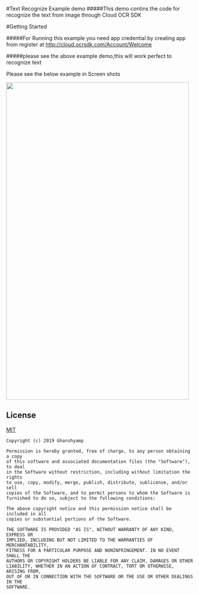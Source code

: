 #Text Recognize Example demo
#####This demo contins the code for recognize the text from image through Cloud OCR SDK

#Getting Started

#####For Running this example you need app credential by creating app from register at http://cloud.ocrsdk.com/Account/Welcome 

#####please see the above example demo,this will work perfect to recognize text


Please see the below example in Screen shots

<img src="https://raw.githubusercontent.com/ghanshyam34/TextRecognizeOCR/master/img_20191111.png" data-canonical-src="https://raw.githubusercontent.com/ghanshyam34/TextRecognizeOCR/master/img_20191111.png" width="490" height="850" />



## License
[MIT](https://github.com/ghanshyam34/TextRecognizeApiExample/blob/master/LICENSE)

```
Copyright (c) 2019 Ghanshyamp

Permission is hereby granted, free of charge, to any person obtaining a copy
of this software and associated documentation files (the "Software"), to deal
in the Software without restriction, including without limitation the rights
to use, copy, modify, merge, publish, distribute, sublicense, and/or sell
copies of the Software, and to permit persons to whom the Software is
furnished to do so, subject to the following conditions:

The above copyright notice and this permission notice shall be included in all
copies or substantial portions of the Software.

THE SOFTWARE IS PROVIDED "AS IS", WITHOUT WARRANTY OF ANY KIND, EXPRESS OR
IMPLIED, INCLUDING BUT NOT LIMITED TO THE WARRANTIES OF MERCHANTABILITY,
FITNESS FOR A PARTICULAR PURPOSE AND NONINFRINGEMENT. IN NO EVENT SHALL THE
AUTHORS OR COPYRIGHT HOLDERS BE LIABLE FOR ANY CLAIM, DAMAGES OR OTHER
LIABILITY, WHETHER IN AN ACTION OF CONTRACT, TORT OR OTHERWISE, ARISING FROM,
OUT OF OR IN CONNECTION WITH THE SOFTWARE OR THE USE OR OTHER DEALINGS IN THE
SOFTWARE.
```
